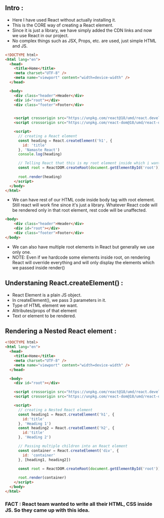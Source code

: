 ## Intro :

- Here I have used React without actually installing it.
- This is the CORE way of creating a React element.
- Since it is just a library, we have simply added the CDN links and now we use React in our project.
- No complex things such as JSX, Props, etc. are used, just simple HTML and JS.

```html
<!DOCTYPE html>
<html lang="en">
  <head>
    <title>Home</title>
    <meta charset="UTF-8" />
    <meta name="viewport" content="width=device-width" />
  </head>

  <body>
    <div class="header">Header</div>
    <div id="root"></div>
    <div class="footer">Footer</div>
  

    <script crossorigin src="https://unpkg.com/react@18/umd/react.development.js"></script>
    <script crossorigin src="https://unpkg.com/react-dom@18/umd/react-dom.development.js"></script>

    <script>
      // creating a React element
      const heading = React.createElement('h1', {
        id: 'title'
      }, 'Namaste React')
      console.log(heading)

      // Telling React that this is my root element inside which i want to run react code
      const root = ReactDOM.createRoot(document.getElementById('root'))
      
      root.render(heading)
    </script>
  </body>
</html>


```

- We can have rest of our HTML code inside body tag with root element. Still react will work fine since it's just a library. Whatever React code will be rendered only in that root element, rest code will be unaffected.

```html
<body>
    <div class="header">Header</div>
    <div id="root"></div>
    <div class="footer">Footer</div>
</body>
```

- We can also have multiple root elements in React but generally we use only one.
- NOTE: Even if we hardcode some elements inside root, on rendering React will override everything and will only display the elements which we passed inside render()

## Understaning React.createElement() :

- React Element is a plain JS object.
- In createElement(), we pass 3 parameters in it.
- Type of HTML element we want.
- Attributes/props of that element
- Text or element to be rendered.

## Rendering a Nested React element :

```html
<!DOCTYPE html>
<html lang="en">
  <head>
    <title>Home</title>
    <meta charset="UTF-8" />
    <meta name="viewport" content="width=device-width" />
  </head>

  <body>
    <div id="root"></div>

    <script crossorigin src="https://unpkg.com/react@18/umd/react.development.js"></script>
    <script crossorigin src="https://unpkg.com/react-dom@18/umd/react-dom.development.js"></script>

    <script>
      // creating a Nested React element
      const heading1 = React.createElement('h1', {
        id:'title'
      }, 'Heading 1')
      const heading2 = React.createElement('h2', {
        id:'title'
      }, 'Heading 2')

      // Passing multiple children into an React element
      const container = React.createElement('div', {
        id: 'container'
      }, [heading1, heading2])

      const root = ReactDOM.createRoot(document.getElementById('root'))
      
      root.render(container)
    </script>
  </body>
</html>

```

### FACT : React team wanted to write all their HTML, CSS inside JS. So they came up with this idea.







